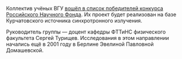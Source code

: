 Коллектив учёных ВГУ [вошёл в список победителей конкурса Российского Научного Фонда](https://vk.com/away.php?to=https%3A%2F%2Fvrn.vestipk.ru%2Farchives%2F144495&post=-131429_6146&el=snippet). Их проект будет реализован на базе Курчатовского источника синхротронного излучения.

Руководитель группы — доцент кафедры ФТТиНС физического факультета Сергей Турищев. Исследования в этом направлении начались ещё в 2001 году в Берлине Эвелиной Павловной Домашевской.